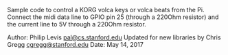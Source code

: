 Sample code to control a KORG volca keys or volca beats
from the Pi. Connect the midi data line to GPIO pin 25
(through a 220Ohm resistor) and the current line to
5V through a 220Ohm resistor.

Author: Philip Levis <pal@cs.stanford.edu>
Updated for new libraries by Chris Gregg <cgregg@stanford.edu>
Date: May 14, 2017
